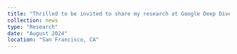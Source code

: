 ```yaml
---
title: "Thrilled to be invited to share my research at Google Deep Dive! Watch my 1-hour <a href='https://www.youtube.com/watch?     v=MyWwUzjIBVk&feature=youtu.be' target='_blank'>presentation [video coming soon]</a> and don't miss the <a href='https://storage.cloud.google.com/storage.khchao.com/slides/Google_Deep_Dive_2024_0806.pdf' target='_blank'>slides</a>"
collection: news
type: "Research"
date: "August 2024"
location: "San Francisco, CA"
---
```

